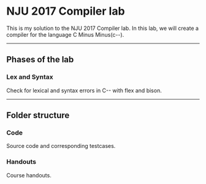 # NJU 2017 Compiler lab

This is my solution to the NJU 2017 Compiler lab. In this lab, we will create a compiler for the language C Minus Minus(c--).

---

## Phases of the lab

### Lex and Syntax

Check for lexical and syntax errors in C-- with flex and bison.

---

## Folder structure

### Code

Source code and corresponding testcases.

### Handouts

Course handouts.
